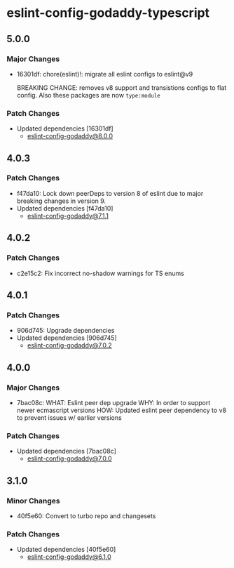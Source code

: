 # eslint-config-godaddy-typescript

## 5.0.0

### Major Changes

- 16301df: chore(eslint)!: migrate all eslint configs to eslint@v9

  BREAKING CHANGE: removes v8 support and transistions configs to flat config. Also these packages are now `type:module`

### Patch Changes

- Updated dependencies [16301df]
  - eslint-config-godaddy@8.0.0

## 4.0.3

### Patch Changes

- f47da10: Lock down peerDeps to version 8 of eslint due to major breaking changes in version 9.
- Updated dependencies [f47da10]
  - eslint-config-godaddy@7.1.1

## 4.0.2

### Patch Changes

- c2e15c2: Fix incorrect no-shadow warnings for TS enums

## 4.0.1

### Patch Changes

- 906d745: Upgrade dependencies
- Updated dependencies [906d745]
  - eslint-config-godaddy@7.0.2

## 4.0.0

### Major Changes

- 7bac08c: WHAT: Eslint peer dep upgrade
  WHY: In order to support newer ecmascript versions
  HOW: Updated eslint peer dependency to v8 to prevent issues w/ earlier versions

### Patch Changes

- Updated dependencies [7bac08c]
  - eslint-config-godaddy@7.0.0

## 3.1.0

### Minor Changes

- 40f5e60: Convert to turbo repo and changesets

### Patch Changes

- Updated dependencies [40f5e60]
  - eslint-config-godaddy@6.1.0
